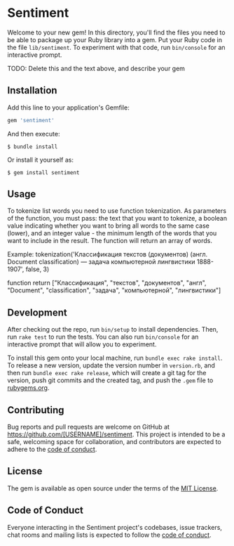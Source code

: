 # Sentiment

Welcome to your new gem! In this directory, you'll find the files you need to be able to package up your Ruby library into a gem. Put your Ruby code in the file `lib/sentiment`. To experiment with that code, run `bin/console` for an interactive prompt.

TODO: Delete this and the text above, and describe your gem

## Installation

Add this line to your application's Gemfile:

```ruby
gem 'sentiment'
```

And then execute:

    $ bundle install

Or install it yourself as:

    $ gem install sentiment

## Usage

To tokenize list words you need to use function tokenization. As parameters of the function, you must pass: the text that you want to tokenize, a boolean value indicating whether you want to bring all words to the same case (lower), and an integer value - the minimum length of the words that you want to include in the result. The function will return an array of words.

Example:
tokenization('Классификация текстов (документов) (англ. Document classification)
— задача компьютерной лингвистики 1888-1907', false, 3)

function return ["Классификация", "текстов", "документов", "англ", "Document", "classification", "задача", "компьютерной", "лингвистики"]


## Development

After checking out the repo, run `bin/setup` to install dependencies. Then, run `rake test` to run the tests. You can also run `bin/console` for an interactive prompt that will allow you to experiment.

To install this gem onto your local machine, run `bundle exec rake install`. To release a new version, update the version number in `version.rb`, and then run `bundle exec rake release`, which will create a git tag for the version, push git commits and the created tag, and push the `.gem` file to [rubygems.org](https://rubygems.org).

## Contributing

Bug reports and pull requests are welcome on GitHub at https://github.com/[USERNAME]/sentiment. This project is intended to be a safe, welcoming space for collaboration, and contributors are expected to adhere to the [code of conduct](https://github.com/[USERNAME]/sentiment/blob/master/CODE_OF_CONDUCT.md).

## License

The gem is available as open source under the terms of the [MIT License](https://opensource.org/licenses/MIT).

## Code of Conduct

Everyone interacting in the Sentiment project's codebases, issue trackers, chat rooms and mailing lists is expected to follow the [code of conduct](https://github.com/[USERNAME]/sentiment/blob/master/CODE_OF_CONDUCT.md).
